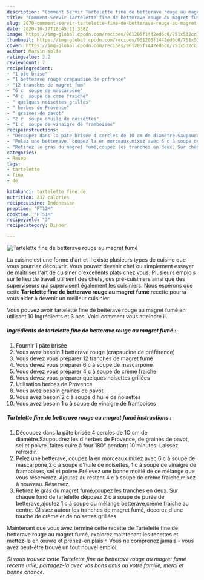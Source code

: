 ```yaml
---
description: "Comment Servir Tartelette fine de betterave rouge au magret fumé"
title: "Comment Servir Tartelette fine de betterave rouge au magret fumé"
slug: 2070-comment-servir-tartelette-fine-de-betterave-rouge-au-magret-fume
date: 2020-10-17T18:45:11.338Z
image: https://img-global.cpcdn.com/recipes/961205f1442ed6c0/751x532cq70/tartelette-fine-de-betterave-rouge-au-magret-fume-photo-principale-de-la-recette.jpg
thumbnail: https://img-global.cpcdn.com/recipes/961205f1442ed6c0/751x532cq70/tartelette-fine-de-betterave-rouge-au-magret-fume-photo-principale-de-la-recette.jpg
cover: https://img-global.cpcdn.com/recipes/961205f1442ed6c0/751x532cq70/tartelette-fine-de-betterave-rouge-au-magret-fume-photo-principale-de-la-recette.jpg
author: Marvin Wolfe
ratingvalue: 3.2
reviewcount: 7
recipeingredient:
- "1 pte brise"
- "1 betterave rouge crapaudine de prfrence"
- "12 tranches de magret fum"
- "6 c  soupe de mascarpone"
- "4 c  soupe de crme fraiche"
- " quelques noisettes grilles"
- " herbes de Provence"
- " graines de pavot"
- "2 c  soupe dhuile de noisettes"
- "1 c  soupe de vinaigre de framboises"
recipeinstructions:
- "Découpez dans la pâte brisée 4 cercles de 1O cm de diamètre.Saupoudrez les d&#39;herbes de Provence, de graines de pavot, sel et poivre. faites cuire à four 180° pendant 10 minutes. Laissez refroidir."
- "Pelez une betterave, coupez la en morceaux.mixez avec 6 c à soupe de mascarpone,2 c à soupe d&#39;huile de noisettes, 1 c à soupe de vinaigre de framboises, sel et poivre.Prélevez une bonne moitié de ce mélange que vous réserverez. Ajoutez au restant 4 c à soupe de crème fraiche,mixez à nouveau..Réservez."
- "Retirez le gras du magret fumé,coupez les tranches en deux. Sur chaque fond de tartelette déposez 2 c à soupe de purée de betterave,ajoutez 1 c à soupe du mélange betterave,crème fraiche au centre. Glissez autour les tranches de magret fumé, decorez d&#39;une touche de crème et de noisettes grillées"
categories:
- Resep
tags:
- tartelette
- fine
- de

katakunci: tartelette fine de 
nutrition: 237 calories
recipecuisine: Indonesian
preptime: "PT12M"
cooktime: "PT51M"
recipeyield: "3"
recipecategory: Dinner

---
```



![Tartelette fine de betterave rouge au magret fumé](https://img-global.cpcdn.com/recipes/961205f1442ed6c0/751x532cq70/tartelette-fine-de-betterave-rouge-au-magret-fume-photo-principale-de-la-recette.jpg)

La cuisine est une forme d'art et il existe plusieurs types de cuisine que vous pourriez découvrir. Vous pouvez devenir chef ou simplement essayer de maîtriser l'art de cuisiner d'excellents plats chez vous. Plusieurs emplois sur le lieu de travail utilisent des chefs, des pré-cuisiniers ainsi que des superviseurs qui supervisent également les cuisiniers. Nous espérons que cette <strong> Tartelette fine de betterave rouge au magret fumé </strong> recette pourra vous aider à devenir un meilleur cuisinier.

<!--inarticleads1-->

Vous pouvez avoir tartelette fine de betterave rouge au magret fumé en utilisant 10 Ingrédients et 3 pas. Voici comment vous atteindre il.

##### Ingrédients de tartelette fine de betterave rouge au magret fumé :

1. Fournir 1 pâte brisée
1. Vous avez besoin 1 betterave rouge (crapaudine de préférence)
1. Vous devez vous préparer 12 tranches de magret fumé
1. Vous devez vous préparer 6 c à soupe de mascarpone
1. Vous devez vous préparer 4 c à soupe de crème fraiche
1. Vous devez vous préparer  quelques noisettes grillées
1. Utilisation  herbes de Provence
1. Vous avez besoin  graines de pavot
1. Vous avez besoin 2 c à soupe d&#39;huile de noisettes
1. Vous avez besoin 1 c à soupe de vinaigre de framboises




<!--inarticleads2-->

##### Tartelette fine de betterave rouge au magret fumé instructions :

1. Découpez dans la pâte brisée 4 cercles de 1O cm de diamètre.Saupoudrez les d&#39;herbes de Provence, de graines de pavot, sel et poivre. faites cuire à four 180° pendant 10 minutes. Laissez refroidir.
1. Pelez une betterave, coupez la en morceaux.mixez avec 6 c à soupe de mascarpone,2 c à soupe d&#39;huile de noisettes, 1 c à soupe de vinaigre de framboises, sel et poivre.Prélevez une bonne moitié de ce mélange que vous réserverez. Ajoutez au restant 4 c à soupe de crème fraiche,mixez à nouveau..Réservez.
1. Retirez le gras du magret fumé,coupez les tranches en deux. Sur chaque fond de tartelette déposez 2 c à soupe de purée de betterave,ajoutez 1 c à soupe du mélange betterave,crème fraiche au centre. Glissez autour les tranches de magret fumé, decorez d&#39;une touche de crème et de noisettes grillées




<!--inarticleads1-->

<p>
Maintenant que vous avez terminé cette recette de Tartelette fine de betterave rouge au magret fumé, explorez maintenant les recettes et mettez-la en œuvre et prenez-en plaisir. Vous ne comprenez jamais - vous avez peut-être trouvé un tout nouvel emploi.
</p>

<p>
<i>Si vous trouvez cette Tartelette fine de betterave rouge au magret fumé recette utile, partagez-la avec vos bons amis ou votre famille, merci et bonne chance.</i>
</p>
